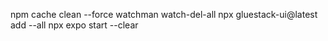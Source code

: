 npm cache clean --force
watchman watch-del-all
npx gluestack-ui@latest add --all
npx expo start --clear